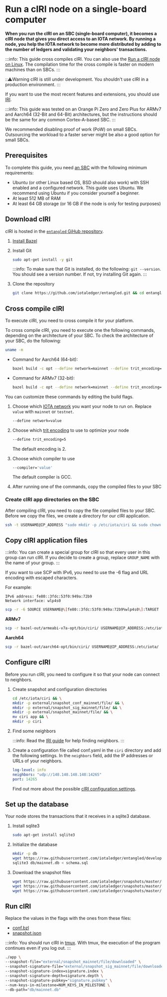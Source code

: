 # Run a cIRI node on a single-board computer

**When you run the cIRI on an SBC (single-board computer), it becomes a cIRI node that gives you direct access to an IOTA network. 
By running a node, you help the IOTA network to become more distributed by adding to the number of ledgers and validating your neighbors' transactions.**

:::info:
This guide cross compiles cIRI. You can also use the [Run a cIRI node on Linux](run-a-ciri-node-on-linux.md).
The compilation time for the cross compile is faster on modern machines than on SBCs.
:::

:::warning:Warning
cIRI is still under development. You shouldn't use cIRI in a production environment.
:::

If you want to use the most recent features and extensions, you should use [IRI](root://node-software/0.1/iri/introduction/overview.md).

:::info:
This guide was tested on an Orange Pi Zero and Zero Plus for ARMv7 and Aarch64 (32-Bit and 64-Bit) architectures, but the instructions should be the same for any common Cortex-A-based SBC.
:::

We recommended disabling proof of work (PoW) on small SBCs. Outsourcing the workload to a faster server might be also a good option for small SBCs.

## Prerequisites

To complete this guide, you need [an SBC](root://general/0.1/how-to-guides/setup-sbc.md) with the following minimum requirements:

- Ubuntu (or other Linux based OS, BSD should also work) with SSH enabled and a configured network. This guide uses Ubuntu. We recommend using Ubuntu if you consider yourself a beginner.
- At least 512 MB of RAM
- At least 64 GB storage (or 16 GB if the node is only for testing purposes)

## Download cIRI

cIRI is hosted in the [`entangled` GiHub repository](https://github.com/iotaledger/entangled).

1. [Install Bazel](https://docs.bazel.build/versions/master/install.html)

2. Install Git

     ```bash
    sudo apt-get install -y git
    ```
    :::info:
    To make sure that Git is installed, do the following: `git --version`. You should see a version number. If not, try installing Git again.
    :::

3. Clone the repository

    ```bash
    git clone https://github.com/iotaledger/entangled.git && cd entangled
    ```

## Cross compile cIRI

To execute cIRI, you need to cross compile it for your platform.

To cross compile cIRI, you need to execute one the following commands, depending on the architecture of your SBC. To check the architecture of your SBC, do the following:

```bash
uname -m
```

- Command for Aarch64 (64-bit):

    ```bash
    bazel build -c opt --define network=mainnet --define trit_encoding=5 --crosstool_top=@iota_toolchains//tools/aarch64--glibc--bleeding-edge-2018.07-1:toolchain --cpu=aarch64 --compiler='gcc' --host_crosstool_top=@bazel_tools//tools/cpp:toolchain //ciri
    ```

- Command for ARMv7 (32-bit):

    ```bash
    bazel build -c opt --define network=mainnet --define trit_encoding=5 --crosstool_top=@iota_toolchains//tools/armv7-eabihf--glibc--bleeding-edge-2018.07-1:toolchain --cpu='armeabi-v7a' --compiler='gcc' --host_crosstool_top=@bazel_tools//tools/cpp:toolchain //ciri
    ```

You can customize these commands by editing the build flags.


1. Choose which [IOTA network](root://getting-started/0.1/network/iota-networks.md) you want your node to run on. Replace `value` with `mainnet` or `testnet`.


    ```bash
    --define network=value
    ```

2. Choose which [trit encoding](root://ciri/references/ciri-configuration-options.md) to use to optimize your node

    ```bash
    --define trit_encoding=5
    ```
    The default encoding is 2.

3. Choose which compiler to use

    ```bash
    --compiler='value'
    ```
    The default compiler is GCC.

4. After running one of the commands, copy the compiled files to your SBC

### Create cIRI app directories on the SBC

After compiling cIRI, you need to copy the file compiled files to your SBC.
Before we copy the files, we create a directory for our cIRI application.

```bash
ssh -t USERNAME@IP_ADDRESS "sudo mkdir -p /etc/iota/ciri && sudo chown -R USERNAME:GROUP_NAME /etc/iota/ciri"
```

## Copy cIRI application files

:::info:
You can create a special group for cIRI so that every user in this group can run cIRI. 
If you decide to create a group, replace `GROUP_NAME` with the name of your group.
:::

If you want to use SCP with IPv6, you need to use the -6 flag and URL encoding with escaped characters.

For example:
```
IPv6 address: fe80::3fdc:53f0:949a:72b9
Network interface: wlp4s0
```

```bash
scp -r -6 SOURCE USERNAME@\[fe80::3fdc:53f0:949a:72b9%wlp4s0\]:TARGET
```

**ARMv7**
```bash
scp -r bazel-out/armeabi-v7a-opt/bin/ciri/ USERNAME@IP_ADDRESS:/etc/iota/
```

**Aarch64**
```bash
scp -r bazel-out/aarch64-opt/bin/ciri/ USERNAME@IP_ADDRESS:/etc/iota/
```

## Configure cIRI

Before you run cIRI, you need to configure it so that your node can connect to neighbors.

1. Create snapshot and configuration directories

    ```bash
    cd /etc/iota/ciri && \
    mkdir -p external/snapshot_conf_mainnet/file/ && \
    mkdir -p external/snapshot_sig_mainnet/file/ && \
    mkdir -p external/snapshot_mainnet/file/ && \
    mv ciri app && \
    mkdir -p ciri
    ```

2. Find some neighbors

    :::info:
    Read the [IRI guide](root://node-software/0.1/iri/how-to-guide/find-neighbor-iri-node.md) for help finding neighbors.
    :::

3. Create a configuration file called conf.yaml in the `ciri` directory and add the following settings. In the `neighbors` field, add the IP addresses or URLs of your neighbors.

    ```yaml
    log-level: info
    neighbors: "udp://148.148.148.148:14265"
    port: 14265
    ```

    Find out more about the possible [cIRI configuration settings](root://ciri/references/ciri-configuration-options.md).


## Set up the database

Your node stores the transactions that it receives in a sqlite3 database.

1. Install sqlite3

    ```bash
    sudo apt-get install sqlite3
    ```

2. Initialize the database

    ```bash
    mkdir -p db
    wget https://raw.githubusercontent.com/iotaledger/entangled/develop/common/storage/sql/schema.sql -O schema.sql
    sqlite3 db/mainnet.db < schema.sql
    ```

3. Download the snapshot files

    ```bash
    wget https://raw.githubusercontent.com/iotaledger/snapshots/master/mainnet/20181222/snapshot.json -O external/snapshot_conf_mainnet/file/downloaded
    wget https://raw.githubusercontent.com/iotaledger/snapshots/master/mainnet/20181222/snapshot.sig -O external/snapshot_sig_mainnet/file/downloaded
    wget https://raw.githubusercontent.com/iotaledger/snapshots/master/mainnet/20181222/snapshot.txt -O external/snapshot_mainnet/file/downloaded
    ```

## Run cIRI

Replace the values in the flags with the ones from these files:
- [conf.bzl](https://raw.githubusercontent.com/iotaledger/entangled/develop/consensus/conf.bzl)
- [snapshot.json](https://raw.githubusercontent.com/iotaledger/snapshots/master/mainnet/20181222/snapshot.json)

:::info:
You should run cIRI in [tmux](https://github.com/tmux/tmux). 
With tmux, the execution of the program continues even if you log out.
:::

```bash
./app \
--snapshot-file="external/snapshot_mainnet/file/downloaded" \
--snapshot-signature-file="external/snapshot_sig_mainnet/file/downloaded" \
--snapshot-signature-index=signature.index \
--snapshot-signature-depth=signature.depth \
--snapshot-signature-pubkey="signature.pubkey" \
--num-keys-in-milestone=NUM_KEYS_IN_MILESTONE \
--db-path="db/mainnet.db"
```
